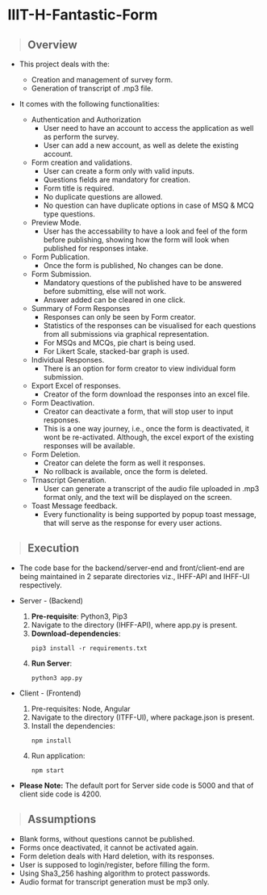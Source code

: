 # IIIT-H-Fantastic-Form

>## Overview
- This project deals with the:
    - Creation and management of survey form.
    - Generation of transcript of .mp3 file.

- It comes with the following functionalities:
    - Authentication and Authorization
        - User need to have an account to access the application as well as perform the survey.
        - User can add a new account, as well as delete the existing account.
    - Form creation and validations.
        - User can create a form only with valid inputs.
        - Questions fields are mandatory for creation.
        - Form title is required.
        - No duplicate questions are allowed.
        - No question can have duplicate options in case of MSQ & MCQ type questions.
    - Preview Mode.
        - User has the accessability to have a look and feel of the form before publishing, showing how the form will look when published for responses intake.
    - Form Publication.
        - Once the form is published, No changes can be done.
    - Form Submission.
        - Mandatory questions of the published have to be answered before submitting, else will not work.
        - Answer added can be cleared in one click.
    - Summary of Form Responses
        - Responses can only be seen by Form creator.
        - Statistics of the responses can be visualised for each questions from all submissions via graphical representation.
        - For MSQs and MCQs, pie chart is being used.
        - For Likert Scale, stacked-bar graph is used.
    - Individual Responses.
        - There is an option for form creator to view individual form submission.
    - Export Excel of responses.
        - Creator of the form download the responses into an excel file.
    - Form Deactivation.
        - Creator can deactivate a form, that will stop user to input responses.
        - This is a one way journey, i.e., once the form is deactivated, it wont be re-activated. Although, the excel export of the existing responses will be available.
    - Form Deletion.
        - Creator can delete the form as well it responses.
        - No rollback is available, once the form is deleted.
    - Trnascript Generation.
        - User can generate a transcript of the audio file uploaded in .mp3 format only, and the text will be displayed on the screen.
    - Toast Message feedback.
        - Every functionality is being supported by popup toast message, that will serve as the response for every user actions.
    
>## Execution
- The code base for the backend/server-end and front/client-end are being maintained in 2 separate directories viz., IHFF-API and IHFF-UI respectively.
- Server - (Backend)
    1. **Pre-requisite**: Python3, Pip3
    2. Navigate to the directory (IHFF-API), where app.py is present.
    3. **Download-dependencies**:
        ```
        pip3 install -r requirements.txt
        ```
    4. **Run Server**: 
        ```
        python3 app.py
        ```

- Client - (Frontend)
    1. Pre-requisites: Node, Angular
    2. Navigate to the directory (ITFF-UI), where package.json is present.
    3. Install the dependencies:
        ```
        npm install
        ```
    4. Run application:
        ```
        npm start
        ```

- **Please Note:** The default port for Server side code is 5000 and that of client side code is 4200.

>## Assumptions
- Blank forms, without questions cannot be published.
- Forms once deactivated, it cannot be activated again.
- Form deletion deals with Hard deletion, with its responses.
- User is supposed to login/register, before filling the form.
- Using Sha3_256 hashing algorithm to protect passwords.
- Audio format for transcript generation must be mp3 only.
